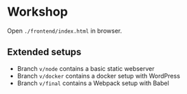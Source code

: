 # Workshop

Open `./frontend/index.html` in browser.

## Extended setups

- Branch `v/node` contains a basic static webserver
- Branch `v/docker` contains a docker setup with WordPress
- Branch `v/final` contains a Webpack setup with Babel
